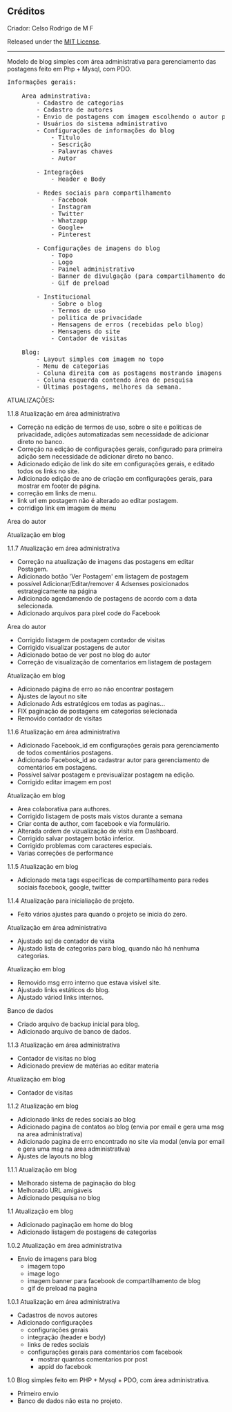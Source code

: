 <h2>Créditos</h2>

Criador: Celso Rodrigo de M F

Released under the <a href='https://mit-license.org/'>MIT License</a>.

<hr>

Modelo de blog simples com área administrativa para gerenciamento das postagens
feito em Php + Mysql, com PDO.

<pre>
Informações gerais: 

    Area adminstrativa:
        - Cadastro de categorias
        - Cadastro de autores 
        - Envio de postagens com imagem escolhendo o autor para a postagem
        - Usuários do sistema administrativo
        - Configurações de informações do blog
            - Titulo
            - Sescrição
            - Palavras chaves
            - Autor

        - Integrações
            - Header e Body

        - Redes sociais para compartilhamento
            - Facebook
            - Instagram
            - Twitter
            - Whatzapp
            - Google+
            - Pinterest

        - Configurações de imagens do blog
            - Topo
            - Logo
            - Painel administrativo
            - Banner de divulgação (para compartilhamento do blog)
            - Gif de preload

        - Institucional
            - Sobre o blog
            - Termos de uso
            - politica de privacidade
            - Mensagens de erros (recebidas pelo blog)
            - Mensagens do site
            - Contador de visitas

    Blog:
        - Layout simples com imagem no topo
        - Menu de categorias
        - Coluna direita com as postagens mostrando imagens e resumo
        - Coluna esquerda contendo área de pesquisa
        - Últimas postagens, melhores da semana.
</pre>


ATUALIZAÇÕES:

1.1.8
Atualização em área administrativa
- Correção na edição de termos de uso, sobre o site e politicas de privacidade, adições automatizadas sem necessidade de adicionar direto no banco.
- Correção na edição de configurações gerais, configurado para primeira adição sem necessidade de adicionar direto no banco.
- Adicionado edição de link do site em configurações gerais, e editado todos os links no site.
- Adicionado edição de ano de criação em configurações gerais, para mostrar em footer de página.
- correção em links de menu.
- link url em postagem não é alterado ao editar postagem.
- corridigo link em imagem de menu

Area do autor

Atualização em blog


1.1.7
Atualização em área administrativa
- Correção na atualização de imagens das postagens em editar Postagem.
- Adicionado botão 'Ver Postagem' em listagem de postagem
- possível Adicionar/Editar/remover 4 Adsenses posicionados estrategicamente na página
- Adicionado agendamendo de postagens de acordo com a data selecionada.
- Adicionado arquivos para pixel code do Facebook

Area do autor
- Corrigido listagem de postagem contador de visitas
- Corrigido visualizar postagens de autor
- Adicionado botao de ver post no blog do autor
- Correção de visualização de comentarios em listagem de postagem

Atualização em blog
- Adicionado página de erro ao não encontrar postagem
- Ajustes de layout no site
- Adicionado Ads estratégicos em todas as paginas...
- FIX paginação de postagens em categorias selecionada
- Removido contador de visitas

1.1.6
Atualização em área administrativa
- Adicionado Facebook_id em configurações gerais para gerenciamento de todos comentários postagens.
- Adicionado Facebook_id ao cadastrar autor para gerenciamento de comentários em postagens.
- Possível salvar postagem e previsualizar postagem na edição.
- Corrigido editar imagem em post

Atualização em blog
- Area colaborativa para authores.
- Corrigido listagem de posts mais vistos durante a semana
- Criar conta de author, com facebook e via formulário.
- Alterada ordem de vizualização de visita em Dashboard.
- Corrigido salvar postagem botão inferior.
- Corrigido problemas com caracteres especiais.
- Varias correções de performance



1.1.5
Atualização em blog
- Adicionado meta tags especificas de compartilhamento para redes sociais facebook, google, twitter

1.1.4
Atualização para inicialiação de projeto.
- Feito vários ajustes para quando o projeto se inicia do zero.

Atualização em área administrativa
- Ajustado sql de contador de visita
- Ajustado lista de categorias para blog, quando não há nenhuma categorias.

Atualização em blog
- Removido msg erro interno que estava visível site. 
- Ajustado links estáticos do blog.
- Ajustado váriod links internos.

Banco de dados
- Criado arquivo de backup inicial para blog.
- Adicionado arquivo de banco de dados.

1.1.3
Atualização em área administrativa
- Contador de visitas no blog
- Adicionado preview de matérias ao editar materia

Atualização em blog
- Contador de visitas

1.1.2
Atualização em blog
- Adicionado links de redes sociais ao blog
- Adicionado pagina de contatos ao blog (envia por email e gera uma msg na area administrativa)
- Adicionado pagina de erro encontrado no site via modal (envia por email e gera uma msg na area administrativa)
- Ajustes de layouts no blog

1.1.1
Atualização em blog
- Melhorado sistema de paginação do blog
- Melhorado URL amigáveis
- Adicionado pesquisa no blog

1.1
Atualização em blog
- Adicionado paginação em home do blog
- Adicionado listagem de postagens de categorias


1.0.2
Atualização em área administrativa
- Envio de imagens para blog
    - imagem topo 
    - image logo
    - imagem banner para facebook de compartilhamento de blog
    - gif de preload na pagina


1.0.1
Atualização em área administrativa 
- Cadastros de novos autores
- Adicionado configurações
    - configurações gerais
    - integração (header e body)
    - links de redes sociais
    - configurações gerais para comentarios com facebook
        - mostrar quantos comentarios por post
        - appid do facebook


1.0
Blog simples feito em PHP + Mysql + PDO, com área administrativa.
- Primeiro envio
- Banco de dados não esta no projeto.